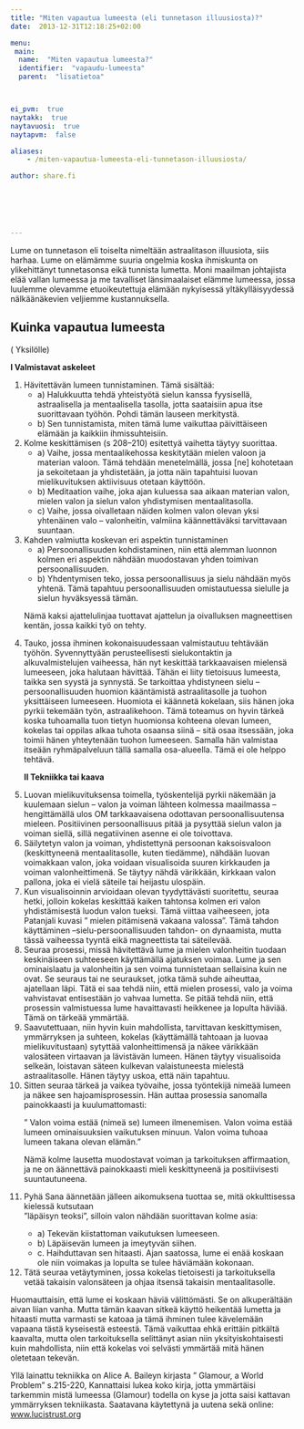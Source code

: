 ```yaml
---
title: "Miten vapautua lumeesta (eli tunnetason illuusiosta)?"
date:  2013-12-31T12:18:25+02:00

menu:
 main:
  name:  "Miten vapautua lumeesta?"
  identifier:  "vapaudu-lumeesta"
  parent:  "lisatietoa"



ei_pvm:  true
naytakk:  true
naytavuosi:  true
naytapvm:  false

aliases:
    - /miten-vapautua-lumeesta-eli-tunnetason-illuusiosta/

author: share.fi





 
---
```

<div class="alustus"><p>Lume on tunnetason eli toiselta nimeltään astraalitason illuusiota, siis harhaa</strong>. Lume on elämämme suuria ongelmia koska ihmiskunta on ylikehittänyt tunnetasonsa eikä tunnista lumetta. Moni maailman johtajista elää vallan lumeessa ja me tavalliset länsimaalaiset elämme lumeessa, jossa luulemme olevamme etuoikeutettuja elämään nykyisessä yltäkylläisyydessä nälkäänäkevien veljiemme kustannuksella.</p></div>

<h2><b>Kuinka vapautua lumeesta</b></h2>
<p>( Yksilölle)</p>
<p><strong>I Valmistavat askeleet</strong></p>
<ol>
<li>Hävitettävän lumeen tunnistaminen. Tämä sisältää:
<ul>
<li>a) Halukkuutta tehdä yhteistyötä sielun kanssa fyysisellä, astraalisella ja mentaalisella tasolla, jotta saataisiin apua itse suorittavaan työhön. Pohdi tämän lauseen merkitystä.</li>
<li>b) Sen tunnistamista, miten tämä lume vaikuttaa päivittäiseen elämään ja kaikkiin ihmissuhteisiin.</li>
</ul>
</li>
<li>Kolme keskittämisen (s 208–210) esitettyä vaihetta täytyy suorittaa.
<ul>
<li>a) Vaihe, jossa mentaalikehossa keskitytään mielen valoon ja materian valoon. Tämä tehdään menetelmällä, jossa [ne] kohotetaan ja sekoitetaan ja yhdistetään, ja jotta näin tapahtuisi luovan mielikuvituksen aktiivisuus otetaan käyttöön.</li>
<li>b) Meditaation vaihe, joka ajan kuluessa saa aikaan materian valon, mielen valon ja sielun valon yhdistymisen mentaalitasolla.</li>
<li>c) Vaihe, jossa oivalletaan näiden kolmen valon olevan yksi yhtenäinen valo – valonheitin, valmiina käännettäväksi tarvittavaan suuntaan.</li>
</ul>
</li>
<li>Kahden valmiutta koskevan eri aspektin tunnistaminen
<ul>
<li>a) Persoonallisuuden kohdistaminen, niin että alemman luonnon kolmen eri aspektin nähdään muodostavan yhden toimivan persoonallisuuden.</li>
<li>b) Yhdentymisen teko, jossa persoonallisuus ja sielu nähdään myös yhtenä. Tämä tapahtuu persoonallisuuden omistautuessa sielulle ja sielun hyväksyessä tämän.</li>
</ul>
</li>
<p>Nämä kaksi ajattelulinjaa tuottavat ajattelun ja oivalluksen magneettisen kentän, jossa kaikki työ on tehty.</p>
<li>Tauko, jossa ihminen kokonaisuudessaan valmistautuu tehtävään työhön. Syvennyttyään perusteellisesti sielukontaktin ja alkuvalmistelujen vaiheessa, hän nyt keskittää tarkkaavaisen mielensä lumeeseen, joka halutaan hävittää. Tähän ei liity tietoisuus lumeesta, taikka sen syystä ja synnystä. Se tarkoittaa yhdistyneen sielu – persoonallisuuden huomion kääntämistä astraalitasolle ja tuohon yksittäiseen lumeeseen. Huomiota ei käännetä kokelaan, siis hänen joka pyrkii tekemään työn, astraalikehoon. Tämä toteamus on hyvin tärkeä koska tuhoamalla tuon tietyn huomionsa kohteena olevan lumeen, kokelas tai oppilas alkaa tuhota osaansa siinä – sitä osaa itsessään, joka toimii hänen yhteytenään tuohon lumeeseen. Samalla hän valmistaa itseään ryhmäpalveluun tällä samalla osa-alueella. Tämä ei ole helppo tehtävä.</li>
<p><strong>II Tekniikka tai kaava</strong></p>
<li>Luovan mielikuvituksensa toimella, työskentelijä pyrkii näkemään ja kuulemaan sielun – valon ja voiman lähteen kolmessa maailmassa – hengittämällä ulos OM tarkkaavaisena odottavan persoonallisuutensa mieleen. Positiivinen persoonallisuus pitää ja pysyttää sielun valon ja voiman siellä, sillä negatiivinen asenne ei ole toivottava.</li>
<li>Säilytetyn valon ja voiman, yhdistettynä persoonan kaksoisvaloon (keskittyneenä mentaalitasolle, kuten tiedämme), nähdään luovan voimakkaan valon, joka voidaan visualisoida suuren kirkkauden ja voiman valonheittimenä. Se täytyy nähdä värikkään, kirkkaan valon pallona, joka ei vielä säteile tai heijastu ulospäin.</li>
<li>Kun visualisoinnin arvioidaan olevan tyydyttävästi suoritettu, seuraa hetki, jolloin kokelas keskittää kaiken tahtonsa kolmen eri valon yhdistämisestä luodun valon tueksi. Tämä viittaa vaiheeseen, jota Patanjali kuvasi ” mielen pitämisenä vakaana valossa”. Tämä tahdon käyttäminen –sielu-persoonallisuuden tahdon- on dynaamista, mutta tässä vaiheessa tyyntä eikä magneettista tai säteilevää.</li>
<li>Seuraa prosessi, missä hävitettävä lume ja mielen valonheitin tuodaan keskinäiseen suhteeseen käyttämällä ajatuksen voimaa. Lume ja sen ominaislaatu ja valonheitin ja sen voima tunnistetaan sellaisina kuin ne ovat. Se seuraus tai ne seuraukset, jotka tämä suhde aiheuttaa, ajatellaan läpi. Tätä ei saa tehdä niin, että mielen prosessi, valo ja voima vahvistavat entisestään jo vahvaa lumetta. Se pitää tehdä niin, että prosessin valmistuessa lume havaittavasti heikkenee ja lopulta häviää. Tämä on tärkeää ymmärtää.</li>
<li>Saavutettuaan, niin hyvin kuin mahdollista, tarvittavan keskittymisen, ymmärryksen ja suhteen, kokelas (käyttämällä tahtoaan ja luovaa mielikuvitustaan) sytyttää valonheittimensä ja näkee värikkään valosäteen virtaavan ja lävistävän lumeen. Hänen täytyy visualisoida selkeän, loistavan säteen kulkevan valaistuneesta mielestä astraalitasolle. Hänen täytyy uskoa, että näin tapahtuu.</li>
<li>Sitten seuraa tärkeä ja vaikea työvaihe, jossa työntekijä nimeää lumeen ja näkee sen hajoamisprosessin. Hän auttaa prosessia sanomalla painokkaasti ja kuulumattomasti:</li>
<p>” Valon voima estää (nimeä se) lumeen ilmenemisen. Valon voima estää lumeen ominaisuuksien vaikutuksen minuun. Valon voima tuhoaa lumeen takana olevan elämän.”</p>
<p>Nämä kolme lausetta muodostavat voiman ja tarkoituksen affirmaation, ja ne on äännettävä painokkaasti mieli keskittyneenä ja positiivisesti suuntautuneena.</p>
<li>Pyhä Sana äännetään jälleen aikomuksena tuottaa se, mitä okkulttisessa kielessä kutsutaan<br>
”läpäisyn teoksi”, silloin valon nähdään suorittavan kolme asia:<p></p>
<ul>
<li>a) Tekevän kiistattoman vaikutuksen lumeeseen.</li>
<li>b) Läpäisevän lumeen ja imeytyvän siihen.</li>
<li>c. Haihduttavan sen hitaasti. Ajan saatossa, lume ei enää koskaan ole niin voimakas ja lopulta se tulee häviämään kokonaan.</li>
</ul>
</li>
<li>Tätä seuraa vetäytyminen, jossa kokelas tietoisesti ja tarkoituksella vetää takaisin valonsäteen ja ohjaa itsensä takaisin mentaalitasolle.</li>
</ol>
<p>Huomauttaisin, että lume ei koskaan häviä välittömästi. Se on alkuperältään aivan liian vanha. Mutta tämän kaavan sitkeä käyttö heikentää lumetta ja hitaasti mutta varmasti se katoaa ja tämä ihminen tulee kävelemään vapaana tästä kyseisestä esteestä. Tämä vaikuttaa ehkä erittäin pitkältä kaavalta, mutta olen tarkoituksella selittänyt asian niin yksityiskohtaisesti kuin mahdollista, niin että kokelas voi selvästi ymmärtää mitä hänen oletetaan tekevän. </p>
<p>Yllä lainattu tekniikka on Alice A. Baileyn kirjasta ” Glamour, a World Problem” s.215-220, Kannattaisi lukea koko kirja, jotta ymmärtäisi tarkemmin mistä lumeessa (Glamour) todella on kyse ja jotta saisi kattavan ymmärryksen tekniikasta. Saatavana käytettynä ja uutena sekä online: <a href="https://www.lucistrust.org/online_books/glamour_world_problem/section_three_the_ending_glamour_part2" rel="nofollow" target="_blank" class="external">www.lucistrust.org</a>